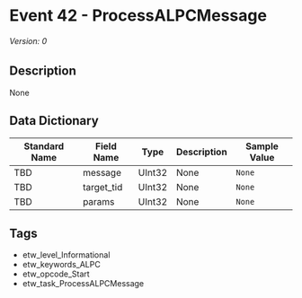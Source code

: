 # Event 42 - ProcessALPCMessage
###### Version: 0

## Description
None

## Data Dictionary
|Standard Name|Field Name|Type|Description|Sample Value|
|---|---|---|---|---|
|TBD|message|UInt32|None|`None`|
|TBD|target_tid|UInt32|None|`None`|
|TBD|params|UInt32|None|`None`|

## Tags
* etw_level_Informational
* etw_keywords_ALPC
* etw_opcode_Start
* etw_task_ProcessALPCMessage